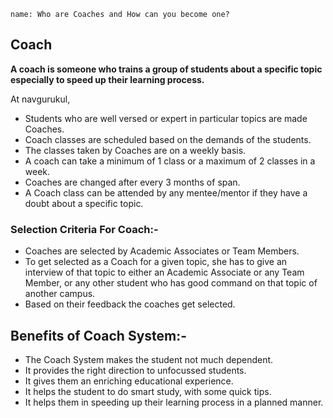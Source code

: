 ```ngMeta
name: Who are Coaches and How can you become one? 

```

## Coach

**A coach is someone who trains a group of students about a specific topic especially to speed up their learning process.**


At navgurukul,

- Students who are well versed or expert in particular topics are made Coaches.
- Coach classes are scheduled based on the demands of the students.
- The classes taken by Coaches are on a weekly basis.
- A coach can take a minimum of 1 class or a maximum of 2 classes in a week.
- Coaches are changed after every 3 months of span.
- A Coach class can be attended by any mentee/mentor if they have a doubt about a specific topic.

### Selection Criteria For Coach:-
- Coaches are selected by Academic Associates or Team Members.
- To get selected as a Coach for a given topic, she has to give an interview of that topic to either an Academic Associate or any Team Member, or any other student who has good command on that topic of another campus. 
- Based on their feedback the coaches get selected.


## Benefits of Coach System:-

- The Coach System makes the student not much dependent.
- It provides the right direction to unfocussed students.
- It gives them an enriching educational experience.
- It helps the student to do smart study, with some quick tips.
- It helps them in speeding up their learning process in a planned manner.

